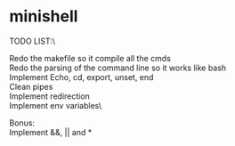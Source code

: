 # minishell

TODO LIST:\

Redo the makefile so it compile all the cmds\
Redo the parsing of the command line so it works like bash\
Implement Echo, cd, export, unset, end\
Clean pipes\
Implement redirection\
Implement env variables\

Bonus:\
Implement &&, || and *
